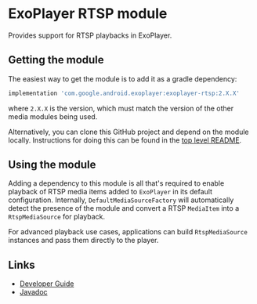 # ExoPlayer RTSP module

Provides support for RTSP playbacks in ExoPlayer.

## Getting the module

The easiest way to get the module is to add it as a gradle dependency:

```gradle
implementation 'com.google.android.exoplayer:exoplayer-rtsp:2.X.X'
```

where `2.X.X` is the version, which must match the version of the other media
modules being used.

Alternatively, you can clone this GitHub project and depend on the module
locally. Instructions for doing this can be found in the [top level README][].

[top level README]: https://github.com/google/ExoPlayer/blob/release-v2/README.md

## Using the module

Adding a dependency to this module is all that's required to enable playback of
RTSP media items added to `ExoPlayer` in its default configuration. Internally,
`DefaultMediaSourceFactory` will automatically detect the presence of the module
and convert a RTSP `MediaItem` into a `RtspMediaSource` for playback.

For advanced playback use cases, applications can build `RtspMediaSource`
instances and pass them directly to the player.

## Links

*   [Developer Guide][]
*   [Javadoc][]

[Developer Guide]: https://exoplayer.dev/rtsp.html
[Javadoc]: https://exoplayer.dev/doc/reference/index.html
